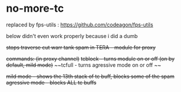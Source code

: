 # no-more-tc

replaced by fps-utils : https://github.com/codeagon/fps-utils



below didn't even work properly because i did a dumb

~~stops traverse cut warr tank spam in TERA - module for proxy~~

~~commands: (in proxy channel)~~
          ~~tcblock - turns module on or off (on by default, mild mode)~~
          ~~tcfull - turns agressive mode on or off ~~
         
~~mild mode - shows the 13th stack of tc buff, blocks some of the spam~~
~~agressive mode - blocks ALL tc buffs~~
